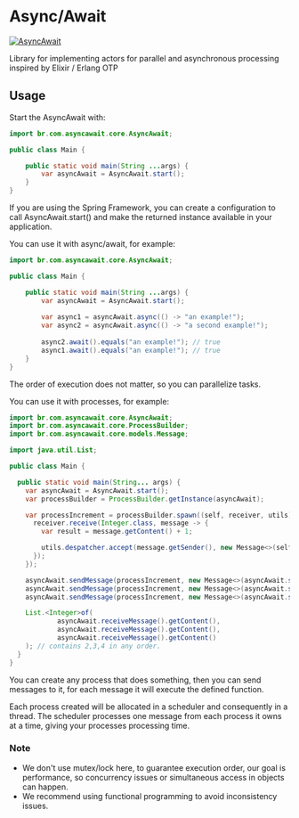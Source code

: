 # Async/Await

[![AsyncAwait](https://circleci.com/gh/jeffersono7/async-await.svg?style=svg)](https://app.circleci.com/pipelines/github/jeffersono7/async-await)

Library for implementing actors for parallel and asynchronous processing inspired by Elixir / Erlang OTP

## Usage

Start the AsyncAwait with:

```java
import br.com.asyncawait.core.AsyncAwait;

public class Main {

    public static void main(String ...args) {
        var asyncAwait = AsyncAwait.start();
    }
}
```

If you are using the Spring Framework, you can create a configuration to call AsyncAwait.start() 
and make the returned instance available in your application.

You can use it with async/await, for example:

```java
import br.com.asyncawait.core.AsyncAwait;

public class Main {

    public static void main(String ...args) {
        var asyncAwait = AsyncAwait.start();
        
        var async1 = asyncAwait.async(() -> "an example!");
        var async2 = asyncAwait.async(() -> "a second example!");
        
        async2.await().equals("an example!"); // true
        async1.await().equals("an example!"); // true
    }
}
```

The order of execution does not matter, so you can parallelize tasks.

You can use it with processes, for example:

```java
import br.com.asyncawait.core.AsyncAwait;
import br.com.asyncawait.core.ProcessBuilder;
import br.com.asyncawait.core.models.Message;

import java.util.List;

public class Main {

  public static void main(String... args) {
    var asyncAwait = AsyncAwait.start();
    var processBuilder = ProcessBuilder.getInstance(asyncAwait);

    var processIncrement = processBuilder.spawn((self, receiver, utils) -> {
      receiver.receive(Integer.class, message -> {
        var result = message.getContent() + 1;

        utils.despatcher.accept(message.getSender(), new Message<>(self, result));
      });
    });

    asyncAwait.sendMessage(processIncrement, new Message<>(asyncAwait.self(), 1));
    asyncAwait.sendMessage(processIncrement, new Message<>(asyncAwait.self(), 2));
    asyncAwait.sendMessage(processIncrement, new Message<>(asyncAwait.self(), 3));

    List.<Integer>of(
            asyncAwait.receiveMessage().getContent(),
            asyncAwait.receiveMessage().getContent(),
            asyncAwait.receiveMessage().getContent()
    ); // contains 2,3,4 in any order.
  }
}
```

You can create any process that does something, then you can send messages to it,
for each message it will execute the defined function.

Each process created will be allocated in a scheduler and consequently in a thread.
The scheduler processes one message from each process it owns at a time, giving your processes processing time.

### Note

- We don't use mutex/lock here, to guarantee execution order, our goal is performance, so concurrency issues or simultaneous access in
  objects can happen.
- We recommend using functional programming to avoid inconsistency issues.
